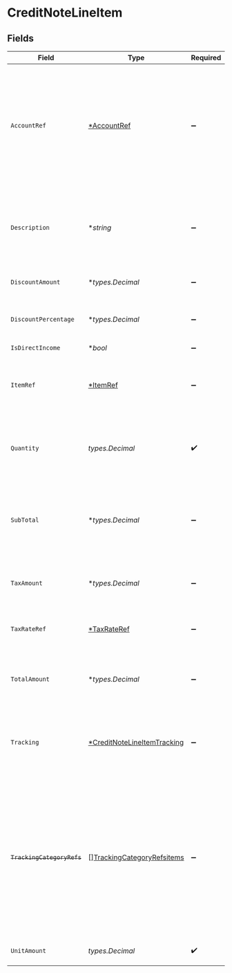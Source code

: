 # CreditNoteLineItem


## Fields

| Field                                                                                                                                                                                           | Type                                                                                                                                                                                            | Required                                                                                                                                                                                        | Description                                                                                                                                                                                     |
| ----------------------------------------------------------------------------------------------------------------------------------------------------------------------------------------------- | ----------------------------------------------------------------------------------------------------------------------------------------------------------------------------------------------- | ----------------------------------------------------------------------------------------------------------------------------------------------------------------------------------------------- | ----------------------------------------------------------------------------------------------------------------------------------------------------------------------------------------------- |
| `AccountRef`                                                                                                                                                                                    | [*AccountRef](../../models/shared/accountref.md)                                                                                                                                                | :heavy_minus_sign:                                                                                                                                                                              | Data types that reference an account, for example bill and invoice line items, use an accountRef that includes the ID and name of the linked account.                                           |
| `Description`                                                                                                                                                                                   | **string*                                                                                                                                                                                       | :heavy_minus_sign:                                                                                                                                                                              | Friendly name of each line item. For example, the goods or service for which credit has been issued.                                                                                            |
| `DiscountAmount`                                                                                                                                                                                | **types.Decimal*                                                                                                                                                                                | :heavy_minus_sign:                                                                                                                                                                              | Value of any discounts applied.                                                                                                                                                                 |
| `DiscountPercentage`                                                                                                                                                                            | **types.Decimal*                                                                                                                                                                                | :heavy_minus_sign:                                                                                                                                                                              | Percentage rate of any discount applied to the line item.                                                                                                                                       |
| `IsDirectIncome`                                                                                                                                                                                | **bool*                                                                                                                                                                                         | :heavy_minus_sign:                                                                                                                                                                              | N/A                                                                                                                                                                                             |
| `ItemRef`                                                                                                                                                                                       | [*ItemRef](../../models/shared/itemref.md)                                                                                                                                                      | :heavy_minus_sign:                                                                                                                                                                              | Reference to the product, service type, or inventory item to which the direct cost is linked.                                                                                                   |
| `Quantity`                                                                                                                                                                                      | *types.Decimal*                                                                                                                                                                                 | :heavy_check_mark:                                                                                                                                                                              | Number of units of the goods or service for which credit has been issued.                                                                                                                       |
| `SubTotal`                                                                                                                                                                                      | **types.Decimal*                                                                                                                                                                                | :heavy_minus_sign:                                                                                                                                                                              | Amount of credit associated with the line item, including discounts but excluding tax.                                                                                                          |
| `TaxAmount`                                                                                                                                                                                     | **types.Decimal*                                                                                                                                                                                | :heavy_minus_sign:                                                                                                                                                                              | Amount of tax associated with the line item.                                                                                                                                                    |
| `TaxRateRef`                                                                                                                                                                                    | [*TaxRateRef](../../models/shared/taxrateref.md)                                                                                                                                                | :heavy_minus_sign:                                                                                                                                                                              | Reference to the tax rate to which the line item is linked.                                                                                                                                     |
| `TotalAmount`                                                                                                                                                                                   | **types.Decimal*                                                                                                                                                                                | :heavy_minus_sign:                                                                                                                                                                              | Total amount of the line item, including discounts and tax.                                                                                                                                     |
| `Tracking`                                                                                                                                                                                      | [*CreditNoteLineItemTracking](../../models/shared/creditnotelineitemtracking.md)                                                                                                                | :heavy_minus_sign:                                                                                                                                                                              | Categories, and a project and customer, against which the item is tracked.                                                                                                                      |
| ~~`TrackingCategoryRefs`~~                                                                                                                                                                      | [][TrackingCategoryRefsitems](../../models/shared/trackingcategoryrefsitems.md)                                                                                                                 | :heavy_minus_sign:                                                                                                                                                                              | : warning: ** DEPRECATED **: This will be removed in a future release, please migrate away from it as soon as possible.<br/><br/>Reference to the tracking categories to which the line item is linked. |
| `UnitAmount`                                                                                                                                                                                    | *types.Decimal*                                                                                                                                                                                 | :heavy_check_mark:                                                                                                                                                                              | Unit price of the goods or service.                                                                                                                                                             |